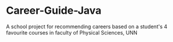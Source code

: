 # Career-Guide-Java
A school project for recommending careers based on a student's 4 favourite courses in faculty of Physical Sciences, UNN
